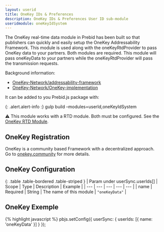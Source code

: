 ```yaml
---
layout: userid
title: OneKey IDs & Preferences
description: OneKey IDs & Preferences User ID sub-module
useridmodule: oneKeyIdSystem
---
```



The OneKey real-time data module in Prebid has been built so that publishers
can quickly and easily setup the OneKey Addressability Framework.
This module is used along with the oneKeyRtdProvider to pass OneKey data to your partners.
Both modules are required. This module will pass oneKeyData to your partners
while the oneKeyRtdProvider will pass the transmission requests.

Background information:
- [OneKey-Network/addressability-framework](https://github.com/OneKey-Network/addressability-framework)
- [OneKey-Network/OneKey-implementation](https://github.com/OneKey-Network/OneKey-implementation)


It can be added to you Prebid.js package with:

{: .alert.alert-info :}
gulp build –modules=userId,oneKeyIdSystem

⚠️ This module works with a RTD module. Both must be configured. See the [OneKey RTD Module](/dev-docs/modules/oneKeyRtdProvider.html).

## OneKey Registration

OneKey is a community based Framework with a decentralized approach.
Go to [onekey.community](https://onekey.community/) for more details.

## OneKey Configuration

{: .table .table-bordered .table-striped }
| Param under userSync.userIds[] | Scope | Type | Description | Example |
| --- | --- | --- | --- | --- |
| name | Required | String | The name of this module | `"oneKeyData"` |


## OneKey Exemple

{% highlight javascript %}
pbjs.setConfig({
    userSync: {
        userIds: [{
            name: 'oneKeyData'
        }]
    }
});
```
